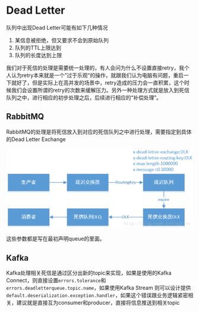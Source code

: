 # Dead Letter

队列中出现Dead Letter可能有如下几种情况

1. 某信息被拒绝，但又要求不会到原始队列
2. 队列的TTL上限达到
3. 队列的长度达到上限

我们对于死信的处理是需要统一处理的，有人会问为什么不设置直接retry，我个人认为retry本来就是一个”过于乐观“的操作，就跟我们认为电脑有问题，重启一下就好了，但是实际上在高并发的场景中，retry造成的压力会一直积累，这个时候我们会设置所谓的retry的次数来缓解压力。另外一种处理方式就是放入到死信队列之中，进行相应的初步处理之后，后续进行相应的“补偿处理”。

## RabbitMQ

RabbitMQ的处理是将死信放入到对应的死信队列之中进行处理，需要指定到具体的Dead Letter Exchange

![rabbit-dl](./images/rabbit-dl.png)

这些参数都是写在最初声明queue的里面。

## Kafka

Kafka处理相关死信是通过区分出新的topic来实现，如果是使用的Kafka Connect，则直接设置`errors.tolerance`和`errors.deadletterqueue.topic.name`，如果使用Kafka Stream 则可以设计提供`default.deserialization.exception.handler`，如果这个错误跟业务逻辑紧密相关，建议就是直接互为consumer和producer，直接将信息推送到相关topic